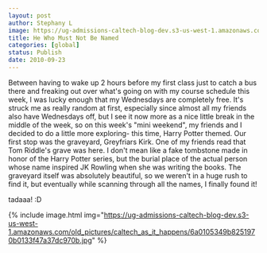 ```yaml
---
layout: post
author: Stephany L
image: https://ug-admissions-caltech-blog-dev.s3-us-west-1.amazonaws.com/old_pictures/caltech_as_it_happens/6a0105349b8251970b0134879a7942970c.jpg
title: He Who Must Not Be Named 
categories: [global]
status: Publish
date: 2010-09-23
---
```



Between having to wake up 2 hours before my first class just to catch a bus there and freaking out over what's going on with my course schedule this week, I was lucky enough that my Wednesdays are completely free. It's struck me as really random at first, especially since almost all my friends also have Wednesdays off, but I see it now more as a nice little break in the middle of the week, so on this week's "mini weekend", my friends and I decided to do a little more exploring- this time, Harry Potter themed. Our first stop was the graveyard, Greyfriars Kirk. One of my friends read that Tom Riddle's grave was here. I don't mean like a fake tombstone made in honor of the Harry Potter series, but the burial place of the actual person whose name inspired JK Rowling when she was writing the books. The graveyard itself was absolutely beautiful, so we weren't in a huge rush to find it, but eventually while scanning through all the names, I finally found it! 

tadaaa! :D
 


{% include image.html img="https://ug-admissions-caltech-blog-dev.s3-us-west-1.amazonaws.com/old_pictures/caltech_as_it_happens/6a0105349b8251970b0133f47a37dc970b.jpg" %}
